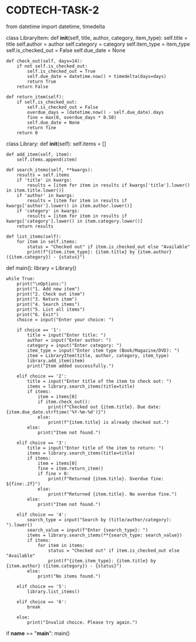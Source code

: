 # CODTECH-TASK-2
from datetime import datetime, timedelta

class LibraryItem:
    def __init__(self, title, author, category, item_type):
        self.title = title
        self.author = author
        self.category = category
        self.item_type = item_type
        self.is_checked_out = False
        self.due_date = None

    def check_out(self, days=14):
        if not self.is_checked_out:
            self.is_checked_out = True
            self.due_date = datetime.now() + timedelta(days=days)
            return True
        return False

    def return_item(self):
        if self.is_checked_out:
            self.is_checked_out = False
            overdue_days = (datetime.now() - self.due_date).days
            fine = max(0, overdue_days * 0.50)
            self.due_date = None
            return fine
        return 0

class Library:
    def __init__(self):
        self.items = []

    def add_item(self, item):
        self.items.append(item)

    def search_items(self, **kwargs):
        results = self.items
        if 'title' in kwargs:
            results = [item for item in results if kwargs['title'].lower() in item.title.lower()]
        if 'author' in kwargs:
            results = [item for item in results if kwargs['author'].lower() in item.author.lower()]
        if 'category' in kwargs:
            results = [item for item in results if kwargs['category'].lower() in item.category.lower()]
        return results

    def list_items(self):
        for item in self.items:
            status = "Checked out" if item.is_checked_out else "Available"
            print(f"{item.item_type}: {item.title} by {item.author} ({item.category}) - {status}")

def main():
    library = Library()
    
    while True:
        print("\nOptions:")
        print("1. Add new item")
        print("2. Check out item")
        print("3. Return item")
        print("4. Search items")
        print("5. List all items")
        print("6. Exit")
        choice = input("Enter your choice: ")
        
        if choice == '1':
            title = input("Enter title: ")
            author = input("Enter author: ")
            category = input("Enter category: ")
            item_type = input("Enter item type (Book/Magazine/DVD): ")
            item = LibraryItem(title, author, category, item_type)
            library.add_item(item)
            print("Item added successfully.")
        
        elif choice == '2':
            title = input("Enter title of the item to check out: ")
            items = library.search_items(title=title)
            if items:
                item = items[0]
                if item.check_out():
                    print(f"Checked out {item.title}. Due date: {item.due_date.strftime('%Y-%m-%d')}")
                else:
                    print(f"{item.title} is already checked out.")
            else:
                print("Item not found.")
        
        elif choice == '3':
            title = input("Enter title of the item to return: ")
            items = library.search_items(title=title)
            if items:
                item = items[0]
                fine = item.return_item()
                if fine > 0:
                    print(f"Returned {item.title}. Overdue fine: ${fine:.2f}")
                else:
                    print(f"Returned {item.title}. No overdue fine.")
            else:
                print("Item not found.")
        
        elif choice == '4':
            search_type = input("Search by (title/author/category): ").lower()
            search_value = input(f"Enter {search_type}: ")
            items = library.search_items(**{search_type: search_value})
            if items:
                for item in items:
                    status = "Checked out" if item.is_checked_out else "Available"
                    print(f"{item.item_type}: {item.title} by {item.author} ({item.category}) - {status}")
            else:
                print("No items found.")
        
        elif choice == '5':
            library.list_items()
        
        elif choice == '6':
            break
        
        else:
            print("Invalid choice. Please try again.")

if __name__ == "__main__":
    main()
